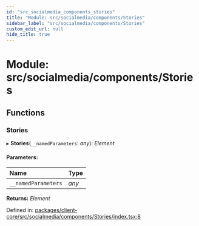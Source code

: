 ```yaml
---
id: "src_socialmedia_components_stories"
title: "Module: src/socialmedia/components/Stories"
sidebar_label: "src/socialmedia/components/Stories"
custom_edit_url: null
hide_title: true
---
```


# Module: src/socialmedia/components/Stories

## Functions

### Stories

▸ **Stories**(`__namedParameters`: *any*): *Element*

#### Parameters:

Name | Type |
:------ | :------ |
`__namedParameters` | *any* |

**Returns:** *Element*

Defined in: [packages/client-core/src/socialmedia/components/Stories/index.tsx:8](https://github.com/xr3ngine/xr3ngine/blob/a16a45d7e/packages/client-core/src/socialmedia/components/Stories/index.tsx#L8)
